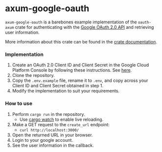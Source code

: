 # axum-google-oauth

`axum-google-oauth` is a barebones example implementation of the `oauth-axum` crate for authenticating with the [Google OAuth 2.0 API](https://developers.google.com/identity/protocols/oauth2) and retrieving user information.

More information about this crate can be found in the [crate documentation](https://crates.io/crates/oauth-axum).

### Implementation

1. Create an OAuth 2.0 Client ID and Client Secret in the Google Cloud Platform Console by following these instructions. See [here](https://support.google.com/cloud/answer/6158849?hl=en).
2. Clone the repository.
3. Copy the `.env.example` file, rename it to `.env`, and copy across your Client ID and Client Secret obtained in step 1.
4. Modify the implementation to suit your requirements.

### How to use

1. Perform `cargo run` in the repository.
   - Use [cargo watch](https://crates.io/crates/cargo-watch) to enable live reloading.
2. Make a GET request to the `create_url` endpoint:
   - `curl http://localhost:3000/`
3. Open the returned URL in your browser.
4. Login to your google account.
5. See the user information in the callback.
